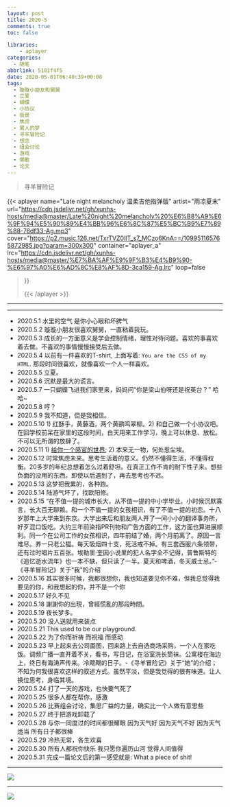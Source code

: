 ```yaml
---
layout: post
title: 2020-5
comments: true
toc: false

libraries:
    - aplayer
categories:
  - 随笔
abbrlink: 5181f4f5
date: 2020-05-01T06:40:39+00:00
tags:
  - 璇璇小朋友和舅舅
  - 立夏
  - 蝴蝶
  - 小协议
  - 街景
  - 焦虑
  - 累人的梦
  - 寻羊冒险记
  - 想念
  - 组会讨论
  - 游戏
  - 懒散
  - 论文
---
```


> 寻羊冒险记

<!--more-->

{{< aplayer 
name="Late night melancholy 温柔吉他指弹版"
artist="雨凉夏末"
url="https://cdn.jsdelivr.net/gh/xunhs-hosts/media@master/Late%20night%20melancholy%20%E6%B8%A9%E6%9F%94%E5%90%89%E4%BB%96%E6%8C%87%E5%BC%B9%E7%89%88-76df33-Ag.mp3"
cover="https://p2.music.126.net/TxrTVZ0lIT_s7_MCzo6KnA==/109951165765872985.jpg?param=300x300"
container="aplayer_a" 
lrc="https://cdn.jsdelivr.net/gh/xunhs-hosts/media@master/%E7%BA%AF%E9%9F%B3%E4%B9%90-%E6%97%A0%E6%AD%8C%E8%AF%8D-3ca159-Ag.lrc"
loop=false 
>}}<div id="aplayer_a"></div>{{< /aplayer >}}

--- 

***

- 2020.5.1 水里的空气 是你小心眼和坏脾气
- 2020.5.2 璇璇小朋友很喜欢舅舅，一直粘着我玩。
- 2020.5.3 成长的一方面意义是学会控制情绪，理性对待问题。喜欢的事喜欢着去做。不喜欢的事情慢慢接受后去做。
- 2020.5.4 以前有一件喜欢的T-shirt, 上面写着: `You are the CSS of my HTML`. 那段时间很喜欢，就像喜欢一个人一样喜欢。
- 2020.5.5 立夏。
- 2020.5.6 沉默是最大的谎言。
- 2020.5.7 一只蝴蝶飞进我们家里来，妈妈问“你是梁山伯呀还是祝英台？” 哈哈~
- 2020.5.8 哼？
- 2020.5.9 我不知道，但是我相信。
- 2020.5.10 1) 红酥手，黄藤酒，两个黄鹂鸣翠柳。2) 和自己做一个小协议吧。在回学校前呆在家里的这段时间，白天用来工作学习，晚上可以休息、放松。不可以无所谓的放肆了。
- 2020.5.11 1) [给你一个感官的世界](https://mp.weixin.qq.com/s?__biz=MzU2MTUxNTg1NQ==&mid=2247484708&idx=1&sn=b68b3c2ebd9a3d8602e7de6c45aade63&chksm=fc76d904cb01501278f0c5449632afa8296a81bc9dafbd7e06765cc59633fe1012f9ac412797&scene=0&xtrack=1&key=955c0459e70002ad0991b7274a1f0ee06fe0cf061f5f98409dd14d6f171356a668b952133493e40d9ee0273fabde1cd133388a29f6cbc85b48e094daf11157e8b5ddaaa28ca61a21bca4c98ecf9a026a&ascene=1&uin=MTAzMDMwMjI0MA%3D%3D&devicetype=Windows+10&version=62070155&lang=zh_CN&exportkey=AUJVtzmmqoP1RklW6w0PvkU%3D&pass_ticket=C6C4qWtcV8jmXR5vAbkDpRP15mBAmHTkBSSC32wXWg80a1ouSgJyyGSYkZt6Ni%2FZ); 2) 本来无一物，何处惹尘埃。
- 2020.5.12 时常焦虑未来。思考生活着的意义。仍然不懂得生活，不懂得权衡。20多岁的年纪总想着怎么过着舒坦。在真正工作不肯的耐下性子来。想些负面的没用的东西。即使以后遇到了，再去思考也不迟。
- 2020.5.13 这梦把我累的，各种跑。
- 2020.5.14 陆游气坏了，找欧阳修。
- 2020.5.15 “在不值一提的城市长大，从不值一提的中小学毕业。小时候沉默寡言，长大百无聊赖。和一个不值一提的女孩相识，有了不值一提的初恋。十八岁那年上大学来到东京。大学出来后和朋友两人开了一间小小的翻译事务所，好歹混口饭吃。大约三年前染指PR刊物和广告方面的工作，这方面也算进展顺利。同一个在公司工作的女孩相识，四年前结了婚，两个月前离了。原因一言难尽。养一只老公猫。每天吸烟四十支，死活戒不掉。有三套西服六条领带，还有过时唱片五百张。埃勒里·奎因小说里的犯人名字全不记得，普鲁斯特的《追忆逝水流年》也一本不缺，但只读了一半。夏天和啤酒，冬天威士忌。”-《寻羊冒险记》关于“我”的介绍
- 2020.5.16 其实很多时候，我都很想你，我也知道要见你不难，但我总觉得我要见的你，和我想起的你，并不是一个你
- 2020.5.17 好久不见
- 2020.5.18 謝謝你的出現，曾經慌亂的那段時間。
- 2020.5.19 夜长梦多。
- 2020.5.20 没人送就用来装点
- 2020.5.21 This used to be our playground.
- 2020.5.22 为了你而祈祷 而祝福 而感动
- 2020.5.23 早上起来去公司画图，回来路上去自选商场采购，一个人在家吃饭。调频广播一直开着不关，看书，写日记，在浴室洗长筒袜。公寓楼在海边上，终日有海涛声传来。冷飕飕的日子。-《寻羊冒险记》关于“她”的介绍；不知为何我很喜欢这样的叙述方式。虽然平淡，但是我觉得的很有味道。让人换位思考，身临其境。
- 2020.5.24 打了一天的游戏，也快要气死了
- 2020.5.25 很多人都在帮你，感激
- 2020.5.26 比赛组会讨论，集思广益的力量，确实比一个人做有意思些
- 2020.5.27 终于把游戏卸载了
- 2020.5.28 与你一同度过的时间都很耀眼 因为天气好 因为天气不好 因为天气适当 所有日子都很棒
- 2020.5.29 冷热无常，各生欢喜
- 2020.5.30 所有人都祝你快乐 我只愿你遍历山河 觉得人间值得
- 2020.5.31 完成一篇论文后的第一感受就是: What a piece of shit!


***
![](https://gitee.com/xunhs/xunhs/raw/master/pics/2020/summer/20200501102611.jpg)

*** 
![](https://cdn.jsdelivr.net/gh/xunhs/image_host/history/ethan.imfast.io/imgs/2020/05/20200516161120.jpg)


